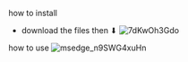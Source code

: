 how to install
- download the files then ⬇
![7dKwOh3Gdo](https://github.com/user-attachments/assets/f939e9e1-116d-4448-805e-572d7bd3628c)


how to use
![msedge_n9SWG4xuHn](https://github.com/user-attachments/assets/eb249bc1-c07f-4d8e-8706-0e87c6ab50d6)
